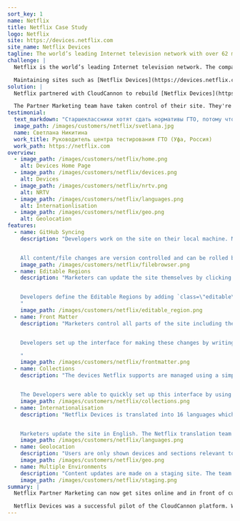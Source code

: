 ```yaml
---
sort_key: 1
name: Netflix
title: Netflix Case Study
logo: Netflix
site: https://devices.netflix.com
site_name: Netflix Devices
tagline: The world’s leading Internet television network with over 62 million members.
challenge: |
  Netflix is the world’s leading Internet television network. The company works hard to provide its partners and consumers with information at a fast pace. One of the ways Netflix does this is by ensuring informational websites stay up to date with relevant and engaging content.

  Maintaining sites such as [Netflix Devices](https://devices.netflix.com) was a difficult process. Existing solutions were inflexible in the kind of edits they allowed. The Netflix Partner Marketing team struggled to make the edits they needed, often requiring help from developers. Netflix Partner Marketing needed an innovative, fast paced way of creating and maintaining these sites to empower marketers and free up developer time.
solution: |
  Netflix partnered with CloudCannon to rebuild [Netflix Devices](https://devices.netflix.com). Devices was originally a Drupal site and was rebuilt in a fraction of the time using [Jekyll](http://jekyllrb.com). The site is static so it loads quickly and reliably scales to the millions of Netflix visitors.

  The Partner Marketing team have taken control of their site. They're empowered to quickly try out new messaging and update content directly on the page.
testimonial:
  text_markdown: "Старшеклассники хотят сдать нормативы ГТО, потому что они получают дополнительные баллы к ЕГЭ. Но их подготовкой никто не занимается, так как специалистов не хватает, а учителям физкультуры попросту некогда."
  image_path: /images/customers/netflix/svetlana.jpg
  name: Светлана Никитина
  work_title: Руководитель центра тестирования ГТО (Уфа, Россия)
  work_path: https://netflix.com
overview:
  - image_path: /images/customers/netflix/home.png
    alt: Devices Home Page
  - image_path: /images/customers/netflix/devices.png
    alt: Devices
  - image_path: /images/customers/netflix/nrtv.png
    alt: NRTV
  - image_path: /images/customers/netflix/languages.png
    alt: Internationlisation
  - image_path: /images/customers/netflix/geo.png
    alt: Geolocation
features:
  - name: GitHub Syncing
    description: "Developers work on the site on their local machine. Marketers update in CloudCannon. Everything stays in sync through GitHub.


    All content/file changes are version controlled and can be rolled back at any time."
    image_path: /images/customers/netflix/filebrowser.png
  - name: Editable Regions
    description: "Marketers can update the site themselves by clicking on text to start writing content.


    Developers define the Editable Regions by adding `class=\"editable\"` to elements in the HTML.
    "
    image_path: /images/customers/netflix/editable_region.png
  - name: Front Matter
    description: "Marketers control all parts of the site including the page title and sponsorship sections.


    Developers set up the interface for making these changes by writing simple [Front Matter](https://docs.cloudcannon.com/editing/front-matter/).

    "
    image_path: /images/customers/netflix/frontmatter.png
  - name: Collections
    description: "The devices Netflix supports are managed using a simple interface.


    The Developers were able to quickly set up this interface by using [Collections](https://docs.cloudcannon.com/editing/collections/)."
    image_path: /images/customers/netflix/collections.png
  - name: Internationalisation
    description: "Netflix Devices is translated into 16 languages which all get served from the same Jekyll site.


    Marketers update the site in English. The Netflix translation team works behind the scenes translating content into the other languages they support."
    image_path: /images/customers/netflix/languages.png
  - name: Geolocation
    description: "Users are only shown devices and sections relevant to their country. This allows Netflix to completely customise the website experience to an individual customer."
    image_path: /images/customers/netflix/geo.png
  - name: Multiple Environments
    description: "Content updates are made on a staging site. The team can preview the site and see exactly how it will look before they push it live."
    image_path: /images/customers/netflix/staging.png
summary: |
  Netflix Partner Marketing can now get sites online and in front of customers faster than has ever been possible.

  Netflix Devices was a successful pilot of the CloudCannon platform. We're currently working with Netflix to roll out more sites in the coming months.
---
```

